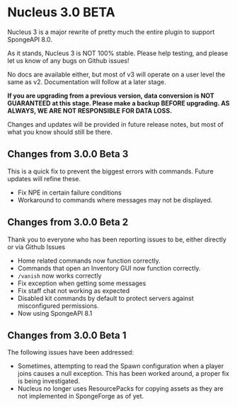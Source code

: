 # Nucleus 3.0 BETA

Nucleus 3 is a major rewrite of pretty much the entire plugin to support SpongeAPI 8.0.

As it stands, Nucleus 3 is NOT 100% stable. Please help testing, and please let us know of any bugs on Github issues!

No docs are available either, but most of v3 will operate on a user level the same as v2. Documentation will follow at a later stage.

**If you are upgrading from a previous version, data conversion is NOT GUARANTEED at this stage. Please make a backup BEFORE upgrading. AS ALWAYS, WE ARE NOT RESPONSIBLE FOR DATA LOSS.**

Changes and updates will be provided in future release notes, but most of what you know should still be there.

## Changes from 3.0.0 Beta 3

This is a quick fix to prevent the biggest errors with commands. Future updates will refine these.

* Fix NPE in certain failure conditions 
* Workaround to commands where messages may not be displayed.

## Changes from 3.0.0 Beta 2

Thank you to everyone who has been reporting issues to be, either directly or via Github Issues

* Home related commands now function correctly.
* Commands that open an Inventory GUI now function correctly.
* `/vanish` now works correctly
* Fix exception when getting some messages
* Fix staff chat not working as expected
* Disabled kit commands by default to protect servers against misconfigured permissions.
* Now using SpongeAPI 8.1

## Changes from 3.0.0 Beta 1

The following issues have been addressed:

* Sometimes, attempting to read the Spawn configuration when a player joins causes a null exception. This has been worked around, a proper fix is being investigated.
* Nucleus no longer uses ResourcePacks for copying assets as they are not implemented in SpongeForge as of yet.